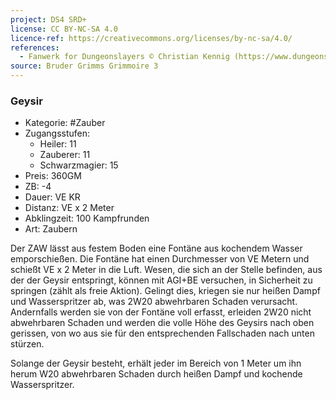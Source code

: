 ```yaml
---
project: DS4 SRD+
license: CC BY-NC-SA 4.0
licence-ref: https://creativecommons.org/licenses/by-nc-sa/4.0/
references: 
  - Fanwerk for Dungeonslayers © Christian Kennig (https://www.dungeonslayers.net/)
source: Bruder Grimms Grimmoire 3
---
```


### Geysir

- Kategorie: #Zauber
- Zugangsstufen:
  - Heiler: 11
  - Zauberer: 11
  - Schwarzmagier: 15
- Preis: 360GM
- ZB: -4
- Dauer: VE KR
- Distanz: VE x 2 Meter
- Abklingzeit: 100 Kampfrunden
- Art: Zaubern

Der ZAW lässt aus festem Boden eine Fontäne aus kochendem Wasser emporschießen. Die Fontäne hat einen Durchmesser von VE Metern und schießt VE x 2 Meter in die Luft. Wesen, die sich an der Stelle befinden, aus der der Geysir entspringt, können mit AGI+BE versuchen, in Sicherheit zu springen (zählt als freie Aktion). Gelingt dies, kriegen sie nur heißen Dampf und Wasserspritzer ab, was 2W20 abwehrbaren Schaden verursacht. Andernfalls werden sie von der Fontäne voll erfasst, erleiden 2W20 nicht abwehrbaren Schaden und werden die volle Höhe des Geysirs nach oben gerissen, von wo aus sie für den entsprechenden Fallschaden nach unten stürzen.

Solange der Geysir besteht, erhält jeder im Bereich von 1 Meter um ihn herum W20 abwehrbaren Schaden durch heißen Dampf und kochende Wasserspritzer.


